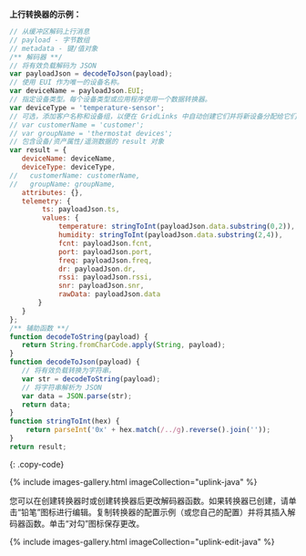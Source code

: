 **上行转换器的示例：**

```javascript
// 从缓冲区解码上行消息
// payload - 字节数组
// metadata - 键/值对象
/** 解码器 **/
// 将有效负载解码为 JSON
var payloadJson = decodeToJson(payload);
// 使用 EUI 作为唯一的设备名称。
var deviceName = payloadJson.EUI;
// 指定设备类型。每个设备类型或应用程序使用一个数据转换器。
var deviceType = 'temperature-sensor';
// 可选，添加客户名称和设备组，以便在 GridLinks 中自动创建它们并将新设备分配给它们。
// var customerName = 'customer';
// var groupName = 'thermostat devices';
// 包含设备/资产属性/遥测数据的 result 对象
var result = {
   deviceName: deviceName,
   deviceType: deviceType,
//   customerName: customerName,
//   groupName: groupName,
   attributes: {},
   telemetry: {
        ts: payloadJson.ts,
        values: {
            temperature: stringToInt(payloadJson.data.substring(0,2)),
            humidity: stringToInt(payloadJson.data.substring(2,4)),
            fcnt: payloadJson.fcnt,
            port: payloadJson.port,
            freq: payloadJson.freq,
            dr: payloadJson.dr,
            rssi: payloadJson.rssi,
            snr: payloadJson.snr,
            rawData: payloadJson.data
       }
   }
};
/** 辅助函数 **/
function decodeToString(payload) {
   return String.fromCharCode.apply(String, payload);
}
function decodeToJson(payload) {
   // 将有效负载转换为字符串。
   var str = decodeToString(payload);
   // 将字符串解析为 JSON
   var data = JSON.parse(str);
   return data;
}
function stringToInt(hex) {
    return parseInt('0x' + hex.match(/../g).reverse().join(''));
}
return result;

``` 
{: .copy-code}

{% include images-gallery.html imageCollection="uplink-java" %}

您可以在创建转换器时或创建转换器后更改解码器函数。如果转换器已创建，请单击“铅笔”图标进行编辑。复制转换器的配置示例（或您自己的配置）并将其插入解码器函数。单击“对勾”图标保存更改。

{% include images-gallery.html imageCollection="uplink-edit-java" %}
